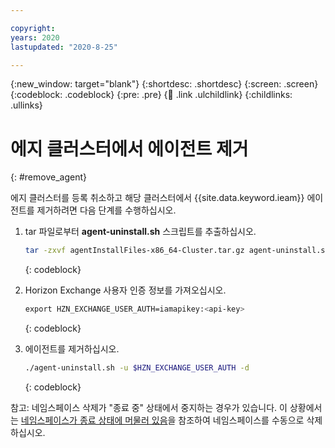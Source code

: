```yaml
---

copyright:
years: 2020
lastupdated: "2020-8-25"

---
```


{:new_window: target="blank"}
{:shortdesc: .shortdesc}
{:screen: .screen}
{:codeblock: .codeblock}
{:pre: .pre}
{:child: .link .ulchildlink}
{:childlinks: .ullinks}

# 에지 클러스터에서 에이전트 제거
{: #remove_agent}

에지 클러스터를 등록 취소하고 해당 클러스터에서 {{site.data.keyword.ieam}} 에이전트를 제거하려면 다음 단계를 수행하십시오.

1. tar 파일로부터 **agent-uninstall.sh** 스크립트를 추출하십시오.

   ```bash
   tar -zxvf agentInstallFiles-x86_64-Cluster.tar.gz agent-uninstall.sh
   ```
   {: codeblock}

2. Horizon Exchange 사용자 인증 정보를 가져오십시오.

   ```bash
   export HZN_EXCHANGE_USER_AUTH=iamapikey:<api-key>
   ```
   {: codeblock}

3. 에이전트를 제거하십시오.

   ```bash
   ./agent-uninstall.sh -u $HZN_EXCHANGE_USER_AUTH -d
   ```
   {: codeblock}

참고: 네임스페이스 삭제가 "종료 중" 상태에서 중지하는 경우가 있습니다. 이 상황에서는 [네임스페이스가 종료 상태에 머물러 있음](https://www.ibm.com/support/knowledgecenter/SSBS6K_3.1.1/troubleshoot/ns_terminating.html)을 참조하여 네임스페이스를 수동으로 삭제하십시오.
